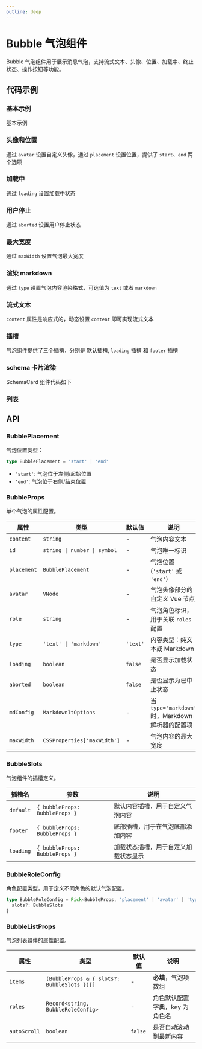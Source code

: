 ```yaml
---
outline: deep
---
```


# Bubble 气泡组件

Bubble 气泡组件用于展示消息气泡，支持流式文本、头像、位置、加载中、终止状态、操作按钮等功能。

## 代码示例

### 基本示例

基本示例

<demo vue="../../demos/bubble/basic.vue" />

### 头像和位置

通过 `avatar` 设置自定义头像，通过 `placement` 设置位置，提供了 `start`、`end` 两个选项

<demo vue="../../demos/bubble/avatar-and-placement.vue" />

### 加载中

通过 `loading` 设置加载中状态

<demo vue="../../demos/bubble/loading.vue" />

### 用户停止

通过 `aborted` 设置用户停止状态

<demo vue="../../demos/bubble/aborted.vue" />

### 最大宽度

通过 `maxWidth` 设置气泡最大宽度

<demo vue="../../demos/bubble/max-width.vue" />

### 渲染 markdown

通过 `type` 设置气泡内容渲染格式，可选值为 `text` 或者 `markdown`

<demo vue="../../demos/bubble/markdown.vue" />

### 流式文本

`content` 属性是响应式的，动态设置 `content` 即可实现流式文本

<demo vue="../../demos/bubble/streaming.vue" />

### 插槽

气泡组件提供了三个插槽，分别是 默认插槽, `loading` 插槽 和 `footer` 插槽

<demo vue="../../demos/bubble/slots.vue" />

### schema 卡片渲染

SchemaCard 组件代码如下

<demo vue="../../demos/bubble/schema-card.ce.vue" />

<demo vue="../../demos/bubble/schema-render.vue" />

### 列表

<demo vue="../../demos/bubble/list.vue" />

## API

### BubblePlacement

气泡位置类型：

```typescript
type BubblePlacement = 'start' | 'end'
```

- `'start'`: 气泡位于左侧/起始位置
- `'end'`: 气泡位于右侧/结束位置

### BubbleProps

单个气泡的属性配置。

| 属性        | 类型                         | 默认值   | 说明                                             |
| ----------- | ---------------------------- | -------- | ------------------------------------------------ |
| `content`   | `string`                     | -        | 气泡内容文本                                     |
| `id`        | `string \| number \| symbol` | -        | 气泡唯一标识                                     |
| `placement` | `BubblePlacement`            | -        | 气泡位置 (`'start'` 或 `'end'`)                  |
| `avatar`    | `VNode`                      | -        | 气泡头像部分的自定义 Vue 节点                    |
| `role`      | `string`                     | -        | 气泡角色标识，用于关联 `roles` 配置              |
| `type`      | `'text' \| 'markdown'`       | `'text'` | 内容类型：纯文本或 Markdown                      |
| `loading`   | `boolean`                    | `false`  | 是否显示加载状态                                 |
| `aborted`   | `boolean`                    | `false`  | 是否显示为已中止状态                             |
| `mdConfig`  | `MarkdownItOptions`          | -        | 当 `type='markdown'` 时，Markdown 解析器的配置项 |
| `maxWidth`  | `CSSProperties['maxWidth']`  | -        | 气泡内容的最大宽度                               |

### BubbleSlots

气泡组件的插槽定义。

| 插槽名    | 参数                           | 说明                                 |
| --------- | ------------------------------ | ------------------------------------ |
| `default` | `{ bubbleProps: BubbleProps }` | 默认内容插槽，用于自定义气泡内容     |
| `footer`  | `{ bubbleProps: BubbleProps }` | 底部插槽，用于在气泡底部添加内容     |
| `loading` | `{ bubbleProps: BubbleProps }` | 加载状态插槽，用于自定义加载状态显示 |

### BubbleRoleConfig

角色配置类型，用于定义不同角色的默认气泡配置。

```typescript
type BubbleRoleConfig = Pick<BubbleProps, 'placement' | 'avatar' | 'type' | 'mdConfig' | 'maxWidth'> & {
  slots?: BubbleSlots
}
```

### BubbleListProps

气泡列表组件的属性配置。

| 属性         | 类型                                        | 默认值  | 说明                           |
| ------------ | ------------------------------------------- | ------- | ------------------------------ |
| `items`      | `(BubbleProps & { slots?: BubbleSlots })[]` | -       | **必填**，气泡项数组           |
| `roles`      | `Record<string, BubbleRoleConfig>`          | -       | 角色默认配置字典，key 为角色名 |
| `autoScroll` | `boolean`                                   | `false` | 是否自动滚动到最新内容         |
